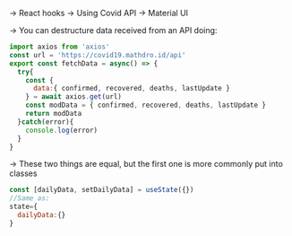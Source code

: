 -> React hooks
-> Using Covid API
-> Material UI

-> You can destructure data received from an API doing: 
```javascript 
import axios from 'axios'
const url = 'https://covid19.mathdro.id/api'
export const fetchData = async() => {
  try{
    const { 
      data:{ confirmed, recovered, deaths, lastUpdate }
    } = await axios.get(url)
    const modData = { confirmed, recovered, deaths, lastUpdate }
    return modData
  }catch(error){
    console.log(error)
  }
}
```

-> These two things are equal, but the first one is more
commonly put into classes
```javascript
const [dailyData, setDailyData] = useState({})
//Same as:
state={
  dailyData:{}
}
```

